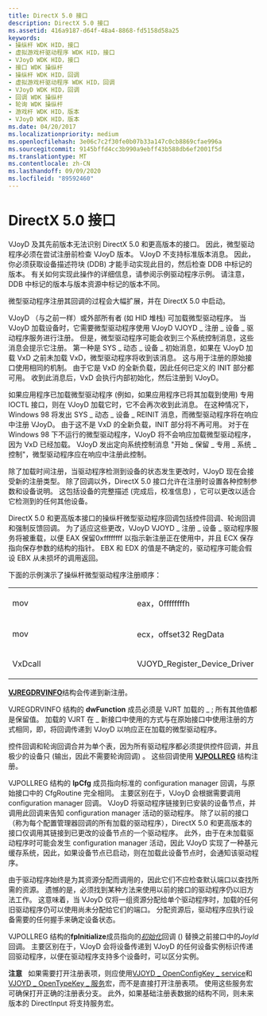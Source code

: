 ```yaml
---
title: DirectX 5.0 接口
description: DirectX 5.0 接口
ms.assetid: 416a9187-d64f-48a4-8868-fd5158d58a25
keywords:
- 操纵杆 WDK HID，接口
- 虚拟游戏杆驱动程序 WDK HID，接口
- VJoyD WDK HID，接口
- 接口 WDK 操纵杆
- 操纵杆 WDK HID，回调
- 虚拟游戏杆驱动程序 WDK HID，回调
- VJoyD WDK HID，回调
- 回调 WDK 操纵杆
- 轮询 WDK 操纵杆
- 游戏杆 WDK HID，版本
- VJoyD WDK HID，版本
ms.date: 04/20/2017
ms.localizationpriority: medium
ms.openlocfilehash: 3e06c7c2f30fe0b07b33a147c0cb8869cfae996a
ms.sourcegitcommit: 9145bffd4cc3b990a9ebff43b588db6ef2001f5d
ms.translationtype: MT
ms.contentlocale: zh-CN
ms.lasthandoff: 09/09/2020
ms.locfileid: "89592460"
---
```

#  <a name="directx-50-interface"></a>DirectX 5.0 接口





VJoyD 及其先前版本无法识别 DirectX 5.0 和更高版本的接口。 因此，微型驱动程序必须在尝试注册前检查 VJoyD 版本。 VJoyD 不支持标准版本消息。 因此，你必须获取设备描述符块 (DDB) 才能手动实现此目的，然后检查 DDB 中标记的版本。 有关如何实现此操作的详细信息，请参阅示例驱动程序示例。 请注意，DDB 中标记的版本与版本资源中标记的版本不同。

微型驱动程序注册其回调的过程会大幅扩展，并在 DirectX 5.0 中启动。

VJoyD （与之前一样）或外部所有者 (如 HID 堆栈) 可加载微型驱动程序。 当 VJoyD 加载设备时，它需要微型驱动程序使用 VJoyD VJOYD \_ 注册 \_ 设备 \_ 驱动程序服务进行注册。 但是，微型驱动程序可能会收到三个系统控制消息，这些消息会提示它注册。 第一种是 SYS \_ 动态 \_ 设备 \_ 初始消息，如果在 VJoyD 加载 VxD 之前未加载 VxD，微型驱动程序将收到该消息。 这与用于注册的原始接口使用相同的机制。 由于它是 VxD 的全新负载，因此任何已定义的 INIT 部分都可用。 收到此消息后，VxD 会执行内部初始化，然后注册到 VJoyD。

如果应用程序已加载微型驱动程序 (例如，如果应用程序已将其加载到使用) 专用 IOCTL 接口，则在 VJoyD 加载它时，它不会再次收到此消息。 在这种情况下，Windows 98 将发出 SYS \_ 动态 \_ 设备 \_ REINIT 消息，而微型驱动程序将在响应中注册 VJoyD。 由于这不是 VxD 的全新负载，INIT 部分将不再可用。 对于在 Windows 98 下不运行的微型驱动程序，VJoyD 将不会响应加载微型驱动程序，因为 VxD 已经加载。 VJoyD 发出定向系统控制消息 "开始 \_ 保留 \_ 专用 \_ 系统 \_ 控制"，微型驱动程序应在响应中注册此控制。

除了加载时间注册，当驱动程序检测到设备的状态发生更改时，VJoyD 现在会接受新的注册类型。 除了回调以外，DirectX 5.0 接口允许在注册时设置各种控制参数和设备说明。 这包括设备的完整描述 (完成后，校准信息) ，它可以更改以适合它检测到的任何其他设备。

DirectX 5.0 和更高版本接口的操纵杆微型驱动程序回调包括控件回调、轮询回调和强制反馈回调。 为了适应这些更改，VJoyD VJOYD \_ 注册 \_ 设备 \_ 驱动程序服务将被重载，以便 EAX 保留0xffffffff 以指示新注册正在使用中，并且 ECX 保存指向保存参数的结构的指针。 EBX 和 EDX 的值是不确定的，驱动程序可能会假设 EBX 从未损坏的调用返回。

下面的示例演示了操纵杆微型驱动程序注册顺序：

<table>
<colgroup>
<col width="50%" />
<col width="50%" />
</colgroup>
<tbody>
<tr class="odd">
<td><p>mov</p></td>
<td><p>eax，0ffffffffh</p></td>
</tr>
<tr class="even">
<td><p>mov</p></td>
<td><p>ecx，offset32 RegData</p></td>
</tr>
<tr class="odd">
<td><p>VxDcall</p></td>
<td><p>VJOYD_Register_Device_Driver</p></td>
</tr>
</tbody>
</table>

 

[**VJREGDRVINFO**](/previous-versions/windows/hardware/drivers/ff543581(v=vs.85))结构会传递到新注册。

VJREGDRVINFO 结构的 **dwFunction** 成员必须是 VJRT 加载的 \_ ; 所有其他值都是保留值。 加载的 VJRT 在 \_ 新接口中使用的方式与在原始接口中使用注册的方式相同，即，将回调传递到 VJoyD 以响应正在加载的微型驱动程序。

控件回调和轮询回调合并为单个表，因为所有驱动程序都必须提供控件回调，并且极少的设备只 (输出，因此不需要轮询回调) 。 这些回调使用 [**VJPOLLREG**](/previous-versions/windows/hardware/drivers/ff543577(v=vs.85)) 结构注册。

VJPOLLREG 结构的 **lpCfg** 成员指向标准的 configuration manager 回调，与原始接口中的 CfgRoutine 完全相同。 主要区别在于，VJoyD 会根据需要调用 configuration manager 回调。 VJoyD 将驱动程序链接到已安装的设备节点，并调用此回调来告知 configuration manager 活动的驱动程序。 除了以前的接口（称为每个配置管理器回调的所有加载的驱动程序），DirectX 5.0 和更高版本的接口仅调用其链接到已更改的设备节点的一个驱动程序。 此外，由于在未加载驱动程序时可能会发生 configuration manager 活动，因此 VJoyD 实现了一种基元缓存系统，因此，如果设备节点已启动，则在加载此设备节点时，会通知该驱动程序。

由于驱动程序始终是为其资源分配而调用的，因此它们不应检查默认端口以查找所需的资源。 遗憾的是，必须找到某种方法来使用以前的接口的驱动程序仍以旧方法工作。 这意味着，当 VJoyD 仅将一组资源分配给单个驱动程序时，加载的任何旧驱动程序仍可以使用尚未分配给它们的端口。 分配资源后，驱动程序应执行设备需要的任何握手来确定设备状态。

VJPOLLREG 结构的**fpInitialize**成员指向的[*初始化*](/previous-versions/ff541025(v=vs.85))回调 () 替换之前接口中的*JoyId*回调。 主要区别在于，VJoyD 会将设备传递到 VJoyD 的任何设备实例标识传递回驱动程序，以便在驱动程序支持多个设备时，可以区分实例。

**注意**   如果需要打开注册表项，则应使用[VJOYD \_ OpenConfigKey \_ service](/previous-versions/ff543545(v=vs.85))和[VJOYD \_ OpenTypeKey \_ 服务](/previous-versions/ff543549(v=vs.85))宏，而不是直接打开注册表项。 使用这些服务宏可确保打开正确的注册表分支。 此外，如果基础注册表数据的结构不同，则未来版本的 DirectInput 将支持服务宏。

 

 

